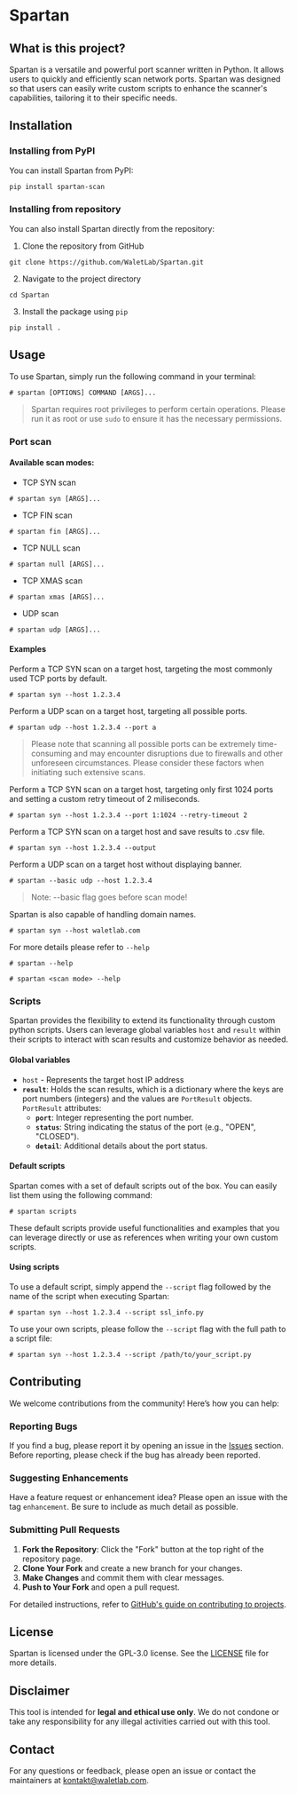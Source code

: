 # Spartan

## What is this project?
Spartan is a versatile and powerful port scanner written in Python. It allows users to quickly and efficiently scan network ports. Spartan was designed so that users can easily write custom scripts to enhance the scanner's capabilities, tailoring it to their specific needs.
## Installation

### Installing from PyPI
You can install Spartan from PyPI:
```sh
pip install spartan-scan
```
### Installing from repository
You can also install Spartan directly from the repository:
1. Clone the repository from GitHub
```
git clone https://github.com/WaletLab/Spartan.git
```
2. Navigate to the project directory
```
cd Spartan
```
3. Install the package using `pip`
```
pip install .
```

## Usage
To use Spartan, simply run the following command in your terminal:
```
# spartan [OPTIONS] COMMAND [ARGS]...
```
> Spartan requires root privileges to perform certain operations. Please run it as root or use `sudo` to ensure it has the necessary permissions. 
### Port scan

#### Available scan modes:
- TCP SYN scan 
```
# spartan syn [ARGS]...
```
- TCP FIN scan 
```
# spartan fin [ARGS]...
```
- TCP NULL scan
```
# spartan null [ARGS]...
```
- TCP XMAS scan
```
# spartan xmas [ARGS]...
```
- UDP scan
```
# spartan udp [ARGS]...
```
#### Examples
Perform a TCP SYN scan on a target host, targeting the most commonly used TCP ports by default.
```
# spartan syn --host 1.2.3.4
```

Perform a UDP scan on a target host, targeting all possible ports.
```
# spartan udp --host 1.2.3.4 --port a
```
> Please note that scanning all possible ports can be extremely time-consuming and may encounter disruptions due to firewalls and other unforeseen circumstances. Please consider these factors when initiating such extensive scans. 

Perform a TCP SYN scan on a target host, targeting only first 1024 ports and setting a custom retry timeout of 2 miliseconds.
```
# spartan syn --host 1.2.3.4 --port 1:1024 --retry-timeout 2
```

Perform a TCP SYN scan on a target host and save results to .csv file.
```
# spartan syn --host 1.2.3.4 --output
```

Perform a UDP scan on a target host without displaying banner.
```
# spartan --basic udp --host 1.2.3.4
```
> Note: --basic flag goes before scan mode!

Spartan is also capable of handling domain names.
```
# spartan syn --host waletlab.com
```

For more details please refer to `--help`
```
# spartan --help
```
```
# spartan <scan mode> --help
```
### Scripts
Spartan provides the flexibility to extend its functionality through custom python scripts. Users can leverage global variables `host` and `result` within their scripts to interact with scan results and customize behavior as needed.
#### Global variables
- `host` - Represents the target host IP address
- **`result`**: Holds the scan results, which is a dictionary where the keys are port numbers (integers) and the values are `PortResult` objects. 
  `PortResult` attributes:
	- **`port`**: Integer representing the port number.
	- **`status`**: String indicating the status of the port (e.g., "OPEN", "CLOSED").
	- **`detail`**: Additional details about the port status.

#### Default scripts
Spartan comes with a set of default scripts out of the box. You can easily list them using the following command:
```
# spartan scripts
```
These default scripts provide useful functionalities and examples that you can leverage directly or use as references when writing your own custom scripts.

#### Using scripts
To use a default script, simply append the `--script` flag followed by the name of the script when executing Spartan:
```
# spartan syn --host 1.2.3.4 --script ssl_info.py
```

To use your own scripts, please follow the `--script` flag with the full path to a script file:
```
# spartan syn --host 1.2.3.4 --script /path/to/your_script.py
```



## Contributing
We welcome contributions from the community! Here’s how you can help:
### Reporting Bugs
If you find a bug, please report it by opening an issue in the [Issues](https://github.com/WaletLab/Spartan/issues) section. Before reporting, please check if the bug has already been reported.
### Suggesting Enhancements
Have a feature request or enhancement idea? Please open an issue with the tag `enhancement`. Be sure to include as much detail as possible.
### Submitting Pull Requests

1. **Fork the Repository**: Click the "Fork" button at the top right of the repository page.
2. **Clone Your Fork** and create a new branch for your changes.
3. **Make Changes** and commit them with clear messages.
4. **Push to Your Fork** and open a pull request.

For detailed instructions, refer to [GitHub's guide on contributing to projects](https://docs.github.com/en/get-started/exploring-projects-on-github/contributing-to-a-project).
## License
Spartan is licensed under the GPL-3.0 license. See the [LICENSE](https://github.com/WaletLab/Spartan/blob/master/Spartan/LICENSE) file for more details.

## Disclaimer
This tool is intended for **legal and ethical use only**. We do not condone or take any responsibility for any illegal activities carried out with this tool.

## Contact
For any questions or feedback, please open an issue or contact the maintainers at [kontakt\@waletlab.com](mailto:kontakt\@waletlab.com).